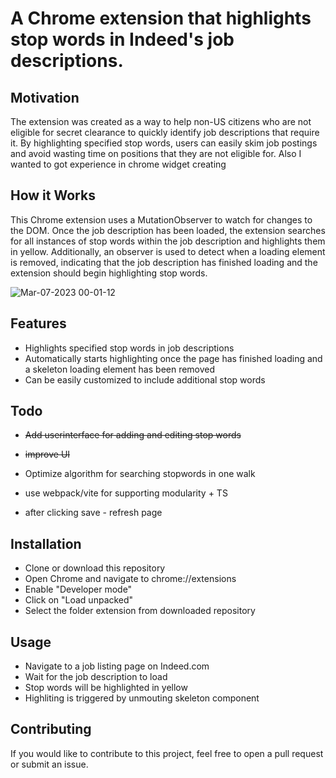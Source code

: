 # A Chrome extension that highlights stop words in Indeed's job descriptions.

## Motivation
The extension was created as a way to help non-US citizens who are not eligible for secret clearance to quickly identify job descriptions that require it. By highlighting specified stop words, users can easily skim job postings and avoid wasting time on positions that they are not eligible for.
Also I wanted to got experience in chrome widget creating 

## How it Works
This Chrome extension uses a MutationObserver to watch for changes to the DOM. Once the job description has been loaded, the extension searches for all instances of stop words within the job description and highlights them in yellow. Additionally, an observer is used to detect when a loading element is removed, indicating that the job description has finished loading and the extension should begin highlighting stop words.

![Mar-07-2023 00-01-12](https://user-images.githubusercontent.com/24919819/223325200-14820074-4687-4716-b895-2fc4031a8107.gif)

## Features
- Highlights specified stop words in job descriptions
- Automatically starts highlighting once the page has finished loading and a skeleton loading element has been removed
- Can be easily customized to include additional stop words

## Todo
- ~~Add userinterface for adding and editing stop words~~
- ~~improve UI~~
- Optimize algorithm for searching stopwords in one walk
- use webpack/vite for supporting modularity + TS 

- after clicking save - refresh page

## Installation
- Clone or download this repository
- Open Chrome and navigate to chrome://extensions
- Enable "Developer mode"
- Click on "Load unpacked"
- Select the folder extension from downloaded repository

## Usage
- Navigate to a job listing page on Indeed.com
- Wait for the job description to load
- Stop words will be highlighted in yellow
- Highliting is triggered by unmouting skeleton component


## Contributing
If you would like to contribute to this project, feel free to open a pull request or submit an issue.
